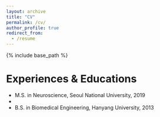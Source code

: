 ```yaml
---
layout: archive
title: "CV"
permalink: /cv/
author_profile: true
redirect_from:
  - /resume
---
```


{% include base_path %}

Experiences & Educations
======
* M.S. in Neuroscience, Seoul National University, 2019
* 
* B.S. in Biomedical Engineering, Hanyang University, 2013

